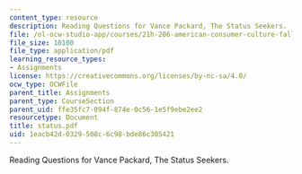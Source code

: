 ```yaml
---
content_type: resource
description: Reading Questions for Vance Packard, The Status Seekers.
file: /ol-ocw-studio-app/courses/21h-206-american-consumer-culture-fall-2007/1eacb42d0329508c6c98bde86c305421_status.pdf
file_size: 10100
file_type: application/pdf
learning_resource_types:
- Assignments
license: https://creativecommons.org/licenses/by-nc-sa/4.0/
ocw_type: OCWFile
parent_title: Assignments
parent_type: CourseSection
parent_uid: ffe35fc7-094f-874e-0c56-1e5f9ebe2ee2
resourcetype: Document
title: status.pdf
uid: 1eacb42d-0329-508c-6c98-bde86c305421
---
```

Reading Questions for Vance Packard, The Status Seekers.